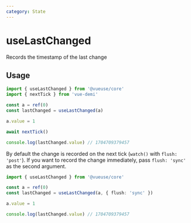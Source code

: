 ```yaml
---
category: State
---
```


# useLastChanged

Records the timestamp of the last change

## Usage

```ts
import { useLastChanged } from '@vueuse/core'
import { nextTick } from 'vue-demi'

const a = ref(0)
const lastChanged = useLastChanged(a)

a.value = 1

await nextTick()

console.log(lastChanged.value) // 1704709379457
```

By default the change is recorded on the next tick (`watch()` with `flush: 'post'`). If you want to record the change immediately, pass `flush: 'sync'` as the second argument.

```ts
import { useLastChanged } from '@vueuse/core'

const a = ref(0)
const lastChanged = useLastChanged(a, { flush: 'sync' })

a.value = 1

console.log(lastChanged.value) // 1704709379457
```
